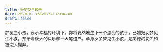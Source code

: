 ```yaml
---
title: 好朋友生孩子
date: 2020-02-15T20:54:12+08:00
draft: false
---
```


梦见生小孩，表示幸福的环境下，你将安然地生下一个漂亮的孩子。已婚妇女梦见生小孩，预示着极大的快乐和一大笔遗产。单身女子梦见生小孩，是美德的丧失和被恋人抛弃。
